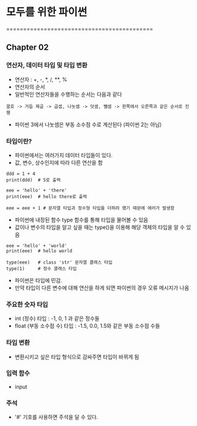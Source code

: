# 모두를 위한 파이썬

===========================================

## Chapter 02


### 연산자, 데이터 타입 및 타입 변환
- 연산자 : +, -, *, /, **, %
- 연산자의 순서
- 일반적인 연산자들을 수행하는 순서는 다음과 같다
```
괄호 -> 거듭 제곱 -> 곱셉, 나눗셈 -> 덧셈, 뺄셈 -> 왼쪽에서 오른쪽과 같은 순서로 진행
```

- 파이썬 3에서 나눗셈은 부동 소수점 수로 계산된다 (파이썬 2는 아님)


### 타입이란?
- 파이썬에서는 여러가지 데이터 타입들이 있다.
- 값, 변수, 상수인지에 따라 다른 연산을 함

```
ddd = 1 + 4
print(ddd)	# 5로 출력

eee = 'hello' + 'there'
print(eee)	# hello there로 출력

eee = eee + 1 # 문자열 타입과 정수형 타입을 더하려 했기 때문에 에러가 발생함
```

- 파이썬에 내장된 함수 type 함수를 통해 타입을 물어볼 수 있음
- 값이나 변수의 타입을 알고 싶을 때는 type()을 이용해 해당 객체의 타입을 알 수 있음
```
eee = 'hello' + 'world'
print(eee)	# hello world

type(eee)	# class 'str' 문자열 클래스 타입
type(1)	    # 정수 클래스 타입
```

- 파이썬은 타입에 민감.
- 만약 타입이 다른 변수에 대해 연산을 하게 되면 파이썬의 경우 오류 메시지가 나옴



### 주요한 숫자 타입
- int (정수) 타입 : -1, 0, 1 과 같은 정수들
- float (부동 소수점 수) 타입 : -1.5, 0.0, 1.5와 같은 부동 소수점 수들


### 타입 변환
- 변환시키고 싶은 타입 형식으로 감싸주면 타입이 바뀌게 됨


### 입력 함수
- input


### 주석
- '#' 기호를 사용하면 주석을 달 수 있다.
